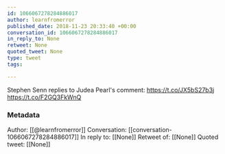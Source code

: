 ```yaml
---
id: 1066067278284886017
author: learnfromerror
published_date: 2018-11-23 20:33:40 +00:00
conversation_id: 1066067278284886017
in_reply_to: None
retweet: None
quoted_tweet: None
type: tweet
tags:

---
```


Stephen Senn replies to Judea Pearl's comment: https://t.co/JX5bS27b3j https://t.co/F2GQ3FkWnQ

### Metadata

Author: [[@learnfromerror]]
Conversation: [[conversation-1066067278284886017]]
In reply to: [[None]]
Retweet of: [[None]]
Quoted tweet: [[None]]
